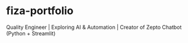 # fiza-portfolio
Quality  Engineer | Exploring AI &amp; Automation | Creator of Zepto Chatbot (Python + Streamlit)
